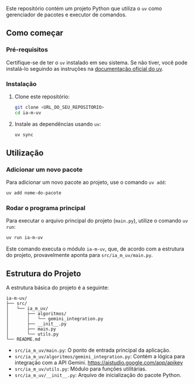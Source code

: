 Este repositório contém um projeto Python que utiliza o `uv` como gerenciador de pacotes e executor de comandos.

## Como começar

### Pré-requisitos

Certifique-se de ter o `uv` instalado em seu sistema. Se não tiver, você pode instalá-lo seguindo as instruções na [documentação oficial do uv](https://www.google.com/search?q=https://docs.astral.sh/uv/tutorial/installation/).

### Instalação

1.  Clone este repositório:
    ```bash
    git clone <URL_DO_SEU_REPOSITORIO>
    cd ia-m-uv
    ```
2.  Instale as dependências usando `uv`:
    ```bash
    uv sync
    ```

## Utilização

### Adicionar um novo pacote

Para adicionar um novo pacote ao projeto, use o comando `uv add`:

```bash
uv add nome-do-pacote
```

### Rodar o programa principal

Para executar o arquivo principal do projeto (`main.py`), utilize o comando `uv run`:

```bash
uv run ia-m-uv
```

Este comando executa o módulo `ia-m-uv`, que, de acordo com a estrutura do projeto, provavelmente aponta para `src/ia_m_uv/main.py`.

## Estrutura do Projeto

A estrutura básica do projeto é a seguinte:

```
ia-m-uv/
├── src/
│   └── ia_m_uv/
│       ├── algoritmos/
│       │   └── gemini_integration.py
│       ├── __init__.py
│       ├── main.py
│       └── utils.py
└── README.md
```

- `src/ia_m_uv/main.py`: O ponto de entrada principal da aplicação.
- `src/ia_m_uv/algoritmos/gemini_integration.py`: Contém a lógica para integração com a API Gemini. https://aistudio.google.com/app/apikey
- `src/ia_m_uv/utils.py`: Módulo para funções utilitárias.
- `src/ia_m_uv/__init__.py`: Arquivo de inicialização do pacote Python.
